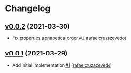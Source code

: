 # Changelog

## [v0.0.2](https://github.com/untile/stylelint-config-untile/releases/tag/v0.0.2) (2021-03-30)
- Fix properties alphabetical order [\#2](https://github.com/untile/stylelint-config-untile/pull/2) ([rafaelcruzazevedo](https://github.com/rafaelcruzazevedo))

## [v0.0.1](https://github.com/untile/stylelint-config-untile/releases/tag/v0.0.1) (2021-03-29)
- Add initial implementation [\#1](https://github.com/untile/stylelint-config-untile/pull/1) ([rafaelcruzazevedo](https://github.com/rafaelcruzazevedo))
